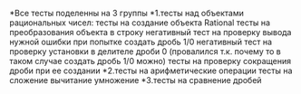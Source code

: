 *Все тесты поделенны на 3 группы 
*1.тесты над объектами рациональных чисел:
тесты на создание объекта Rational
тесты на преобразования объекта в строку
негативный тест на проверку вывода нужной ошибки при попытке создать дробь 1/0
негативный тест на проверку установки в делителе дроби 0 (провалился т.к. почему то в таком случае создать дробь 1/0 можно)
тесты на проверку сокращения дроби при ее создании
*2.тесты на арифметические операции 
тесты на сложение вычитание умножение
*3.тесты на сравнение дробей

